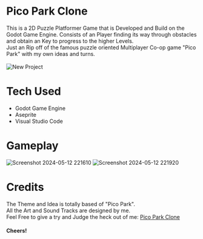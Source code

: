 # Pico Park Clone
This is a 2D Puzzle Platformer Game that is Developed and Build on the Godot Game Engine. Consists of an Player finding its way through obstacles
and obtain an Key to progress to the higher Levels. <br>
Just an Rip off of the famous puzzle oriented Multiplayer Co-op game "Pico Park" with my own ideas and turns. <br>
<br>
![New Project](https://github.com/HarishTCZ/Pico-Park-Clone/assets/160157122/cb360f33-b848-4d30-a143-22b3b268e096)
<br>

# Tech Used
- Godot Game Engine
- Aseprite
- Visual Studio Code


# Gameplay
![Screenshot 2024-05-12 221610](https://github.com/HarishTCZ/Pico-Park-Clone/assets/160157122/b1f02342-b5e4-4c5d-bb47-61ce6dbbab18)
![Screenshot 2024-05-12 221920](https://github.com/HarishTCZ/Pico-Park-Clone/assets/160157122/844172f2-15ab-4fe8-9e68-78b1196d7d23)

# Credits
The Theme and Idea is totally based of "Pico Park".<br>
All the Art and Sound Tracks are designed by me. <br>
Feel Free to give a try and Judge the heck out of me: [Pico Park Clone](https://github.com/HarishTCZ/Pico-Park-Clone/blob/main/PicoPark.zip)
<br>
#### Cheers!
